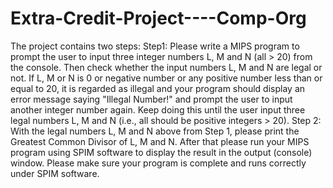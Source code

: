 # Extra-Credit-Project----Comp-Org

The project contains two steps:
Step1: 
Please write a MIPS program to prompt the user to input three integer numbers L,  M and N (all > 20) from the console. Then check whether the input numbers L,  M and N are legal or not. If L, M or N is 0 or negative number or any positive number less than or equal to 20, it is regarded as illegal and your program should display an error message saying "Illegal Number!" and prompt the user to input another integer number again. Keep doing this until the user input three legal numbers L,  M and N (i.e., all should be positive integers > 20). 
Step 2:
With the legal numbers L,  M and N above from Step 1, please print the Greatest Common Divisor of L,  M and N. After that please run your MIPS program using SPIM software to display the result in the output (console) window. Please make sure your program is complete and runs correctly under SPIM software. 
